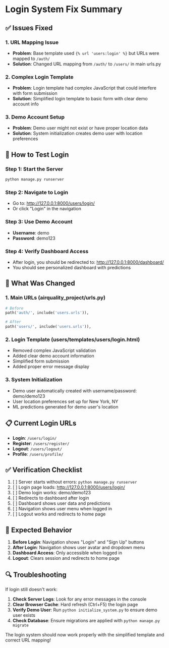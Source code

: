 # Login System Fix Summary

## ✅ Issues Fixed

### 1. URL Mapping Issue
- **Problem**: Base template used `{% url 'users:login' %}` but URLs were mapped to `/auth/`
- **Solution**: Changed URL mapping from `/auth/` to `/users/` in main urls.py

### 2. Complex Login Template
- **Problem**: Login template had complex JavaScript that could interfere with form submission
- **Solution**: Simplified login template to basic form with clear demo account info

### 3. Demo Account Setup
- **Problem**: Demo user might not exist or have proper location data
- **Solution**: System initialization creates demo user with location preferences

## 🚀 How to Test Login

### Step 1: Start the Server
```bash
python manage.py runserver
```

### Step 2: Navigate to Login
- Go to: http://127.0.0.1:8000/users/login/
- Or click "Login" in the navigation

### Step 3: Use Demo Account
- **Username**: demo
- **Password**: demo123

### Step 4: Verify Dashboard Access
- After login, you should be redirected to: http://127.0.0.1:8000/dashboard/
- You should see personalized dashboard with predictions

## 🔧 What Was Changed

### 1. Main URLs (airquality_project/urls.py)
```python
# Before
path('auth/', include('users.urls')),

# After  
path('users/', include('users.urls')),
```

### 2. Login Template (users/templates/users/login.html)
- Removed complex JavaScript validation
- Added clear demo account information
- Simplified form submission
- Added proper error message display

### 3. System Initialization
- Demo user automatically created with username/password: demo/demo123
- User location preferences set up for New York, NY
- ML predictions generated for demo user's location

## 📋 Current Login URLs

- **Login**: `/users/login/`
- **Register**: `/users/register/`
- **Logout**: `/users/logout/`
- **Profile**: `/users/profile/`

## ✅ Verification Checklist

1. [ ] Server starts without errors: `python manage.py runserver`
2. [ ] Login page loads: http://127.0.0.1:8000/users/login/
3. [ ] Demo login works: demo/demo123
4. [ ] Redirects to dashboard after login
5. [ ] Dashboard shows user data and predictions
6. [ ] Navigation shows user menu when logged in
7. [ ] Logout works and redirects to home page

## 🎯 Expected Behavior

1. **Before Login**: Navigation shows "Login" and "Sign Up" buttons
2. **After Login**: Navigation shows user avatar and dropdown menu
3. **Dashboard Access**: Only accessible when logged in
4. **Logout**: Clears session and redirects to home page

## 🔍 Troubleshooting

If login still doesn't work:

1. **Check Server Logs**: Look for any error messages in the console
2. **Clear Browser Cache**: Hard refresh (Ctrl+F5) the login page
3. **Verify Demo User**: Run `python initialize_system.py` to ensure demo user exists
4. **Check Database**: Ensure migrations are applied with `python manage.py migrate`

The login system should now work properly with the simplified template and correct URL mapping!